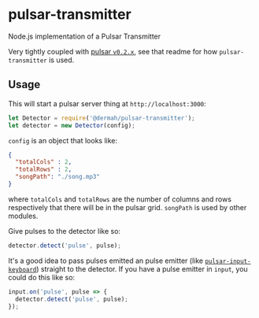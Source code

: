 # pulsar-transmitter

Node.js implementation of a Pulsar Transmitter

Very tightly coupled with [pulsar `v0.2.x`](https://github.com/Dermah/pulsar/tree/v0.2.1), see that readme for how `pulsar-transmitter` is used.

## Usage

This will start a pulsar server thing at `http://localhost:3000`:

```JavaScript
let Detector = require('@dermah/pulsar-transmitter');
let detector = new Detector(config);
```

`config` is an object that looks like:

```JSON
{
  "totalCols" : 2,
  "totalRows" : 2,
  "songPath": "./song.mp3"
}
```

where `totalCols` and `totalRows` are the number of columns and rows respectively that there will be in the pulsar grid. `songPath` is used by other modules.

Give pulses to the detector like so:

```JavaScript
detector.detect('pulse', pulse);
```

It's a good idea to pass pulses emitted an pulse emitter (like [`pulsar-input-keyboard`](https://github.com/Dermah/pulsar-input-keyboard)) straight to the detector. If you have a pulse emitter in `input`, you could do this like so:

```JavaScript
input.on('pulse', pulse => {
  detector.detect('pulse', pulse);
});
```
